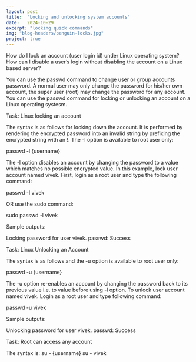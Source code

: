 ```yaml
---
layout: post
title:  "Locking and unlocking system accounts"
date:   2024-10-29
excerpt: "locking quick commands"
img: "blog-headers/penguin-locks.jpg"
project: true
---
```


How do I lock an account (user login id) under Linux operating system? How can I disable a user’s login without disabling the account on a Linux based server?

You can use the passwd command to change user or group accounts password. A normal user may only change the password for his/her own account, the super user (root) may change the password for any account. You can use the passwd command for locking or unlocking an account on a Linux operating systesm.


Task: Linux locking an account

The syntax is as follows for locking down the account. It is performed by rendering the encrypted password into an invalid string by prefixing the encrypted string with an !. The -l option is available to root user only:

passwd -l {username}

The -l option disables an account by changing the password to a value which matches no possible encrypted value. In this example, lock user account named vivek. First, login as a root user and type the following command:

passwd -l vivek

OR use the sudo command:

sudo passwd -l vivek

Sample outputs:

Locking password for user vivek.
passwd: Success

Task: Linux Unlocking an Account

The syntax is as follows and the -u option is available to root user only:

passwd -u {username}

The -u option re-enables an account by changing the password back to its previous value i.e. to value before using -l option. To unlock user account named vivek. Login as a root user and type following command:

passwd -u vivek

Sample outputs:

Unlocking password for user vivek.
passwd: Success

Task: Root can access any account

The syntax is:
su - {username}
su - vivek